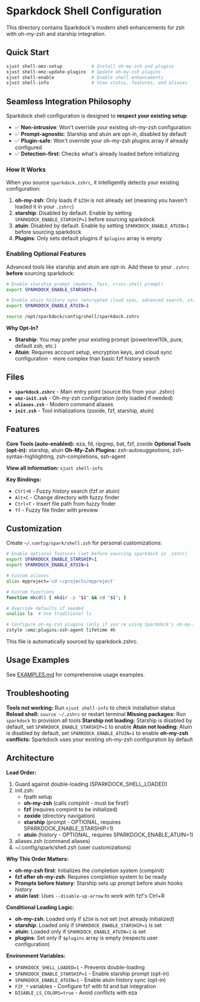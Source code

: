 # Sparkdock Shell Configuration

This directory contains Sparkdock's modern shell enhancements for zsh with oh-my-zsh and starship integration.

## Quick Start

```bash
sjust shell-omz-setup           # Install oh-my-zsh and plugins
sjust shell-omz-update-plugins  # Update oh-my-zsh plugins
sjust shell-enable              # Enable shell enhancements
sjust shell-info                # View status, features, and aliases
```

## Seamless Integration Philosophy

Sparkdock shell configuration is designed to **respect your existing setup**:

- ✅ **Non-intrusive**: Won't override your existing oh-my-zsh configuration
- ✅ **Prompt-agnostic**: Starship and atuin are opt-in, disabled by default
- ✅ **Plugin-safe**: Won't override your oh-my-zsh plugins array if already configured
- ✅ **Detection-first**: Checks what's already loaded before initializing

### How It Works

When you source `sparkdock.zshrc`, it intelligently detects your existing configuration:

1. **oh-my-zsh**: Only loads if `$ZSH` is not already set (meaning you haven't loaded it in your `.zshrc`)
2. **starship**: Disabled by default. Enable by setting `SPARKDOCK_ENABLE_STARSHIP=1` before sourcing sparkdock
3. **atuin**: Disabled by default. Enable by setting `SPARKDOCK_ENABLE_ATUIN=1` before sourcing sparkdock
4. **Plugins**: Only sets default plugins if `$plugins` array is empty

### Enabling Optional Features

Advanced tools like starship and atuin are opt-in. Add these to your `.zshrc` **before** sourcing sparkdock:

```bash
# Enable starship prompt (modern, fast, cross-shell prompt)
export SPARKDOCK_ENABLE_STARSHIP=1

# Enable atuin history sync (encrypted cloud sync, advanced search, statistics)
export SPARKDOCK_ENABLE_ATUIN=1

source /opt/sparkdock/config/shell/sparkdock.zshrc
```

**Why Opt-In?**

- **Starship**: You may prefer your existing prompt (powerlevel10k, pure, default zsh, etc.)
- **Atuin**: Requires account setup, encryption keys, and cloud sync configuration - more complex than basic fzf history search

## Files

- **`sparkdock.zshrc`** - Main entry point (source this from your .zshrc)
- **`omz-init.zsh`** - Oh-my-zsh configuration (only loaded if needed)
- **`aliases.zsh`** - Modern command aliases
- **`init.zsh`** - Tool initializations (zoxide, fzf, starship, atuin)

## Features

**Core Tools (auto-enabled):** eza, fd, ripgrep, bat, fzf, zoxide
**Optional Tools (opt-in):** starship, atuin
**Oh-My-Zsh Plugins:** zsh-autosuggestions, zsh-syntax-highlighting, zsh-completions, ssh-agent

**View all information:** `sjust shell-info`

**Key Bindings:**

- `Ctrl+R` - Fuzzy history search (fzf or atuin)
- `Alt+C` - Change directory with fuzzy finder
- `Ctrl+T` - Insert file path from fuzzy finder
- `ff` - Fuzzy file finder with preview

## Customization

Create `~/.config/spark/shell.zsh` for personal customizations:

```bash
# Enable optional features (set before sourcing sparkdock in .zshrc)
export SPARKDOCK_ENABLE_STARSHIP=1
export SPARKDOCK_ENABLE_ATUIN=1

# Custom aliases
alias myproject='cd ~/projects/myproject'

# Custom functions
function mkcd() { mkdir -p "$1" && cd "$1"; }

# Override defaults if needed
unalias ls  # Use traditional ls

# Configure oh-my-zsh plugins (only if you're using Sparkdock's oh-my-zsh init)
zstyle :omz:plugins:ssh-agent lifetime 4h
```

This file is automatically sourced by sparkdock.zshrc.

## Usage Examples

See [EXAMPLES.md](EXAMPLES.md) for comprehensive usage examples.

## Troubleshooting

**Tools not working:** Run `sjust shell-info` to check installation status
**Reload shell:** `source ~/.zshrc` or restart terminal
**Missing packages:** Run `sparkdock` to provision all tools
**Starship not loading:** Starship is disabled by default, set `SPARKDOCK_ENABLE_STARSHIP=1` to enable
**Atuin not loading:** Atuin is disabled by default, set `SPARKDOCK_ENABLE_ATUIN=1` to enable
**oh-my-zsh conflicts:** Sparkdock uses your existing oh-my-zsh configuration by default

## Architecture

**Load Order:**

1. Guard against double-loading (SPARKDOCK_SHELL_LOADED)
2. init.zsh:
   - fpath setup
   - **oh-my-zsh** (calls compinit - must be first!)
   - **fzf** (requires compinit to be initialized)
   - **zoxide** (directory navigation)
   - **starship** (prompt - OPTIONAL, requires SPARKDOCK_ENABLE_STARSHIP=1)
   - **atuin** (history - OPTIONAL, requires SPARKDOCK_ENABLE_ATUIN=1)
3. aliases.zsh (command aliases)
4. ~/.config/spark/shell.zsh (user customizations)

**Why This Order Matters:**

- **oh-my-zsh first**: Initializes the completion system (compinit)
- **fzf after oh-my-zsh**: Requires completion system to be ready
- **Prompts before history**: Starship sets up prompt before atuin hooks history
- **atuin last**: Uses `--disable-up-arrow` to work with fzf's Ctrl+R

**Conditional Loading Logic:**

- **oh-my-zsh**: Loaded only if `$ZSH` is not set (not already initialized)
- **starship**: Loaded only if `SPARKDOCK_ENABLE_STARSHIP=1` is set
- **atuin**: Loaded only if `SPARKDOCK_ENABLE_ATUIN=1` is set
- **plugins**: Set only if `$plugins` array is empty (respects user configuration)

**Environment Variables:**

- `SPARKDOCK_SHELL_LOADED=1` - Prevents double-loading
- `SPARKDOCK_ENABLE_STARSHIP=1` - Enable starship prompt (opt-in)
- `SPARKDOCK_ENABLE_ATUIN=1` - Enable atuin history sync (opt-in)
- `FZF_*` variables - Configure fzf with fd and bat integration
- `DISABLE_LS_COLORS=true` - Avoid conflicts with eza
